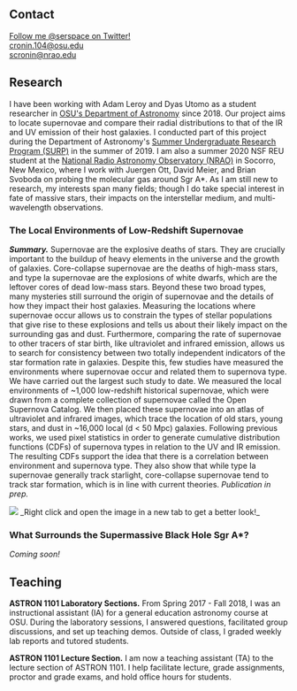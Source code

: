 ## Contact
[Follow me @serspace on Twitter!](http://www.twitter.com/serspace)
<br> cronin.104@osu.edu
<br> scronin@nrao.edu

## Research
I have been working with Adam Leroy and Dyas Utomo as a student researcher in [OSU's Department of Astronomy](https://astronomy.osu.edu/) since 2018. Our project aims to locate supernovae and compare their radial distributions to that of the IR and UV emission of their host galaxies. I conducted part of this project during the Department of Astronomy's [Summer Undergraduate Research Program (SURP)](https://astronomy.osu.edu/undergraduates/undergraduate-research/surp/alumni) in the summer of 2019. I am also a summer 2020 NSF REU student at the [National Radio Astronomy Observatory (NRAO)](https://science.nrao.edu/opportunities/student-programs/summerstudents) in Socorro, New Mexico, where I work with Juergen Ott, David Meier, and Brian Svoboda on probing the molecular gas around Sgr A*. As I am still new to research, my interests span many fields; though I do take special interest in fate of massive stars, their impacts on the interstellar medium, and multi-wavelength observations.

### The Local Environments of Low-Redshift Supernovae

**_Summary._** Supernovae are the explosive deaths of stars. They are crucially important to the buildup of heavy elements in the universe and the growth of galaxies. Core-collapse supernovae are the deaths of high-mass stars, and type Ia supernovae are the explosions of white dwarfs, which are the leftover cores of dead low-mass stars. Beyond these two broad types, many mysteries still surround the origin of supernovae and the details of how they impact their host galaxies. Measuring the locations where supernovae occur allows us to constrain the types of stellar populations that give rise to these explosions and tells us about their likely impact on the surrounding gas and dust. Furthermore, comparing the rate of supernovae to other tracers of star birth, like ultraviolet and infrared emission, allows us to search for consistency between two totally independent indicators of the star formation rate in galaxies. Despite this, few studies have measured the environments where supernovae occur and related them to supernova type. We have carried out the largest such study to date. We measured the local environments of ~1,000 low-redshift historical supernovae, which were drawn from a complete collection of supernovae called the Open Supernova Catalog. We then placed these supernovae into an atlas of ultraviolet and infrared images, which trace the location of old stars, young stars, and dust in ~16,000 local (d < 50 Mpc) galaxies. Following previous works, we used pixel statistics in order to generate cumulative distribution functions (CDFs) of supernova types in relation to the UV and IR emission. The resulting CDFs support the idea that there is a correlation between environment and supernova type. They also show that while type Ia supernovae generally track starlight, core-collapse supernovae tend to track star formation, which is in line with current theories. _Publication in prep._

<img src="serc7.github.io/sne project poster.png">
_Right click and open the image in a new tab to get a better look!_

### What Surrounds the Supermassive Black Hole Sgr A*?
_Coming soon!_

## Teaching

**ASTRON 1101 Laboratory Sections.** From Spring 2017 - Fall 2018, I was an instructional assistant (IA) for a general education astronomy course at OSU. During the laboratory sessions, I answered questions, facilitated group discussions, and set up teaching demos. Outside of class, I graded weekly lab reports and tutored students.

**ASTRON 1101 Lecture Section.** I am now a teaching assistant (TA) to the lecture section of ASTRON 1101. I help facilitate lecture, grade assignments, proctor and grade exams, and hold office hours for students.
